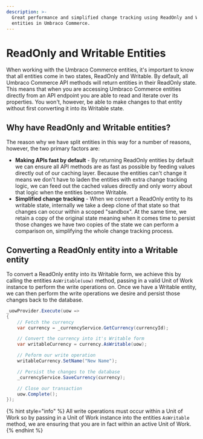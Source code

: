 ```yaml
---
description: >-
  Great performance and simplified change tracking using ReadOnly and Writable
  entities in Umbraco Commerce.
---
```


# ReadOnly and Writable Entities

When working with the Umbraco Commerce entities, it's important to know that all entities come in two states, ReadOnly and Writable. By default, all Umbraco Commerce API methods will return entities in their ReadOnly state. This means that when you are accessing Umbraco Commerce entities directly from an API endpoint you are able to read and iterate over its properties. You won't, however, be able to make changes to that entity without first converting it into its Writable state.

## Why have ReadOnly and Writable entities?

The reason why we have split entities in this way for a number of reasons, however, the two primary factors are:

* **Making APIs fast by default** - By returning ReadOnly entities by default we can ensure all API methods are as fast as possible by feeding values directly out of our caching layer. Because the entities can't change it means we don't have to laden the entities with extra change tracking logic, we can feed out the cached values directly and only worry about that logic when the entities become Writable.
* **Simplified change tracking** - When we convert a ReadOnly entity to its writable state, internally we take a deep clone of that state so that changes can occur within a scoped "sandbox". At the same time, we retain a copy of the original state meaning when it comes time to persist those changes we have two copies of the state we can perform a comparison on, simplifying the whole change tracking process.

## Converting a ReadOnly entity into a Writable entity

To convert a ReadOnly entity into its Writable form, we achieve this by calling the entities `AsWritable(uow)` method, passing in a valid Unit of Work instance to perform the write operations on. Once we have a Writable entity, we can then perform the write operations we desire and persist those changes back to the database.

```csharp
_uowProvider.Execute(uow =>
{
    // Fetch the currency
    var currency = _currencyService.GetCurrency(currencyId);

    // Convert the currency into it's Writable form
    var writableCurrency = currency.AsWritable(uow);

    // Peform our write operation
    writableCurrency.SetName("New Name");

    // Persist the changes to the database
    _currencyService.SaveCurrency(currency);

    // Close our transaction
    uow.Complete();
});

```

{% hint style="info" %}
All write operations must occur within a Unit of Work so by passing in a Unit of Work instance into the entities `AsWritable` method, we are ensuring that you are in fact within an active Unit of Work.
{% endhint %}
